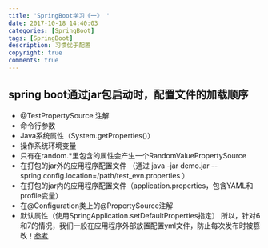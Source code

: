 ```yaml
---
title: 'SpringBoot学习《一》 '
date: 2017-10-18 14:40:03
categories: [SpringBoot]
tags: [SpringBoot]
description: 习惯优于配置
copyright: true
comments: true
---
```

<!-- more -->
## spring boot通过jar包启动时，配置文件的加载顺序

*  @TestPropertySource 注解 
* 命令行参数 
* Java系统属性（System.getProperties()） 
* 操作系统环境变量 
* 只有在random.*里包含的属性会产生一个RandomValuePropertySource 
* 在打包的jar外的应用程序配置文件
（通过  java  -jar demo.jar  --spring.config.location=/path/test_evn.properties ） 
* 在打包的jar内的应用程序配置文件（application.properties，包含YAML和profile变量） 
* 在@Configuration类上的@PropertySource注解 
* 默认属性（使用SpringApplication.setDefaultProperties指定） 
所以，针对6和7的情况，我们一般在应用程序外部放置配置yml文件，防止每次发布时被篡改！[参考](http://www.cnblogs.com/softidea/p/5759180.html)
